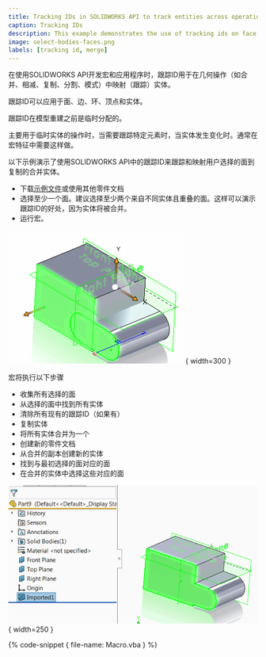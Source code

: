```yaml
---
title: Tracking IDs in SOLIDWORKS API to track entities across operations
caption: Tracking IDs
description: This example demonstrates the use of tracking ids on face while running the merge body operation
image: select-bodies-faces.png
labels: [tracking id, merge]
---
```

在使用SOLIDWORKS API开发宏和应用程序时，跟踪ID用于在几何操作（如合并、相减、复制、分割、模式）中映射（跟踪）实体。

跟踪ID可以应用于面、边、环、顶点和实体。

跟踪ID在模型重建之前是临时分配的。

主要用于临时实体的操作时，当需要跟踪特定元素时，当实体发生变化时。通常在宏特征中需要这样做。

以下示例演示了使用SOLIDWORKS API中的跟踪ID来跟踪和映射用户选择的面到复制的合并实体。

* 下载[示例文件](tracking-ids-sample.SLDPRT)或使用其他零件文档
* 选择至少一个面。建议选择至少两个来自不同实体且重叠的面。这样可以演示跟踪ID的好处，因为实体将被合并。
* 运行宏。

![在图形视图中选择了两个实体的两个面](select-bodies-faces.png){ width=300 }

宏将执行以下步骤

* 收集所有选择的面
* 从选择的面中找到所有实体
* 清除所有现有的跟踪ID（如果有）
* 复制实体
* 将所有实体合并为一个
* 创建新的零件文档
* 从合并的副本创建新的实体
* 找到与最初选择的面对应的面
* 在合并的实体中选择这些对应的面

![作为合并操作结果创建的单个实体的副本，其中选择了两个面](merged-body.png){ width=250 }

{% code-snippet { file-name: Macro.vba } %}